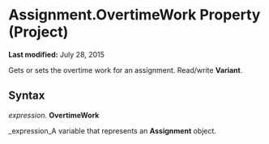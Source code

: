 
# Assignment.OvertimeWork Property (Project)

 **Last modified:** July 28, 2015

Gets or sets the overtime work for an assignment. Read/write  **Variant**.

## Syntax

 _expression_. **OvertimeWork**

 _expression_A variable that represents an  **Assignment** object.

